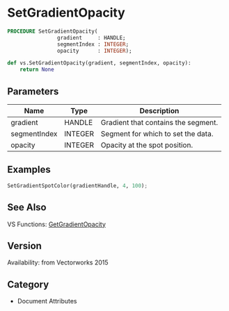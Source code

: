 # SetGradientOpacity

```pascal
PROCEDURE SetGradientOpacity(
				gradient     : HANDLE;
				segmentIndex : INTEGER;
				opacity      : INTEGER);
```

```python
def vs.SetGradientOpacity(gradient, segmentIndex, opacity):
    return None
```

## Parameters
|Name|Type|Description|
|---|---|---|
|gradient|HANDLE|Gradient that contains the segment.|
|segmentIndex|INTEGER|Segment for which to set the data.|
|opacity|INTEGER|Opacity at the spot position.|

## Examples
```python
SetGradientSpotColor(gradientHandle, 4, 100);
```

## See Also
VS Functions:
[GetGradientOpacity](GetGradientOpacity.md)

## Version
Availability: from Vectorworks 2015

## Category
* Document Attributes

